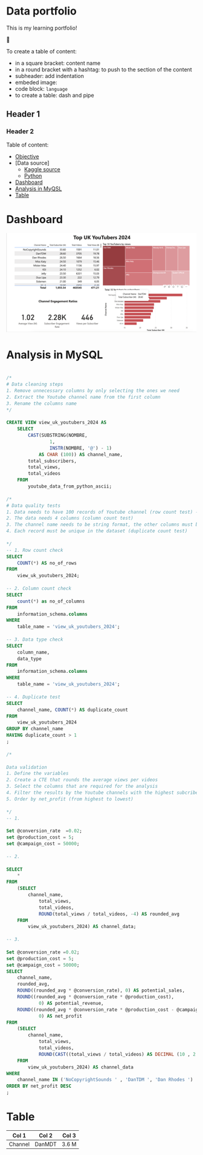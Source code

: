 # Data portfolio


This is my learning portfolio!

🥸

To create a table of content: 
- in a square bracket: content name
- in a round bracket with a hashtag: to push to the section of the content
- subheader: add indentation
- embeded image: ![]()
- code block: ``` language ```
- to create a table: dash and pipe

## Header 1


### Header 2

Table of content:

- [Objective](#objective)
- [Data source]
  - [Kaggle source](#Kaggle)
  - [Python](#Python)
- [Dashboard](#Dashboard)
- [Analysis in MyQSL](#analysis-in-MySQL)
- [Table](#Table)

# Dashboard 
![Dashboard](assets/images/top_100_youtuber_uk_dashboard.png)

# Analysis in MySQL

```sql

/*
# Data cleaning steps
1. Remove unnecessary columns by only selecting the ones we need
2. Extract the Youtube channel name from the first column
3. Rename the columns name
*/

CREATE VIEW view_uk_youtubers_2024 AS
    SELECT 
        CAST(SUBSTRING(NOMBRE,
                1,
                INSTR(NOMBRE, '@') - 1)
            AS CHAR (100)) AS channel_name,
        total_subscribers,
        total_views,
        total_videos
    FROM
        youtube_data_from_python_ascii;
        
/*
# Data quality tests
1. Data needs to have 100 records of Youtube channel (row count test) -- ok
2. The data needs 4 columns (column count test)
3. The channel name needs to be string format, the other columns must be numerical data type.
4. Each record must be unique in the dataset (duplicate count test)

*/
-- 1. Row count check
SELECT 
    COUNT(*) AS no_of_rows
FROM
    view_uk_youtubers_2024;

-- 2. Column count check
SELECT 
    count(*) as no_of_columns
FROM
    information_schema.columns
WHERE
    table_name = 'view_uk_youtubers_2024';
    
-- 3. Data type check
SELECT 
    column_name,
    data_type
FROM
    information_schema.columns
WHERE
    table_name = 'view_uk_youtubers_2024';
	
-- 4. Duplicate test
SELECT 
    channel_name, COUNT(*) AS duplicate_count
FROM
    view_uk_youtubers_2024
GROUP BY channel_name
HAVING duplicate_count > 1
;

/*

Data validation
1. Define the variables
2. Create a CTE that rounds the average views per videos
3. Select the columns that are required for the analysis
4. Filter the results by the Youtube channels with the highest subcriber base
5. Order by net_profit (from highest to lowest)

*/
-- 1. 

Set @conversion_rate  =0.02;
set @production_cost = 5;
set @campaign_cost = 50000;

-- 2.

SELECT 
    *
FROM
    (SELECT 
        channel_name,
            total_views,
            total_videos,
            ROUND(total_views / total_videos, -4) AS rounded_avg
    FROM
        view_uk_youtubers_2024) AS channel_data;

-- 3. 

Set @conversion_rate =0.02;
set @production_cost = 5;
set @campaign_cost = 50000;
SELECT 
    channel_name,
    rounded_avg,
    ROUND((rounded_avg * @conversion_rate), 0) AS potential_sales,
    ROUND((rounded_avg * @conversion_rate * @production_cost),
            0) AS potential_revenue,
    ROUND((rounded_avg * @conversion_rate * @production_cost - @campaign_cost),
            0) AS net_profit
FROM
    (SELECT 
        channel_name,
            total_views,
            total_videos,
            ROUND(CAST((total_views / total_videos) AS DECIMAL (10 , 2 )), - 4) AS rounded_avg
    FROM
        view_uk_youtubers_2024) AS channel_data
WHERE
    channel_name IN ('NoCopyrightSounds ' , 'DanTDM ', 'Dan Rhodes ')
ORDER BY net_profit DESC
;


```


# Table

| Col 1 | Col 2 | Col 3|
| ----- | ----- | -----|
|Channel| DanMDT| 3.6 M|


